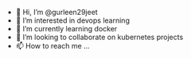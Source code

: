 - 👋 Hi, I’m @gurleen29jeet
- 👀 I’m interested in devops learning
- 🌱 I’m currently learning docker
- 💞️ I’m looking to collaborate on kubernetes projects
- 📫 How to reach me ...

<!---
gurleen29jeet/gurleen29jeet is a ✨ special ✨ repository because its `README.md` (this file) appears on your GitHub profile.
You can click the Preview link to take a look at your changes.
--->
